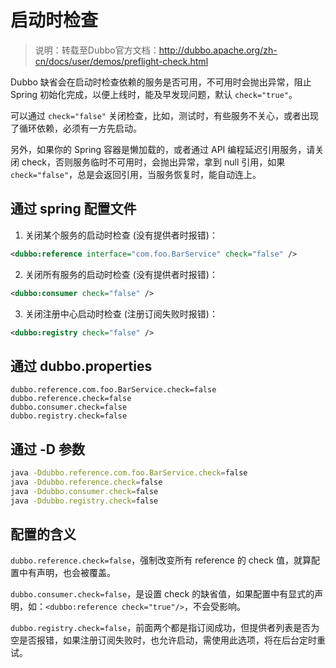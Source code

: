 # 启动时检查

> 说明：转载至Dubbo官方文档：<http://dubbo.apache.org/zh-cn/docs/user/demos/preflight-check.html>

Dubbo 缺省会在启动时检查依赖的服务是否可用，不可用时会抛出异常，阻止 Spring 初始化完成，以便上线时，能及早发现问题，默认 `check="true"`。

可以通过 `check="false"` 关闭检查，比如，测试时，有些服务不关心，或者出现了循环依赖，必须有一方先启动。

另外，如果你的 Spring 容器是懒加载的，或者通过 API 编程延迟引用服务，请关闭 check，否则服务临时不可用时，会抛出异常，拿到 null 引用，如果 `check="false"`，总是会返回引用，当服务恢复时，能自动连上。

## 通过 spring 配置文件

1. 关闭某个服务的启动时检查 (没有提供者时报错)：

```xml
<dubbo:reference interface="com.foo.BarService" check="false" />
```

2. 关闭所有服务的启动时检查 (没有提供者时报错)：

```xml
<dubbo:consumer check="false" />
```

3. 关闭注册中心启动时检查 (注册订阅失败时报错)：

```xml
<dubbo:registry check="false" />
```

## 通过 dubbo.properties

```properties
dubbo.reference.com.foo.BarService.check=false
dubbo.reference.check=false
dubbo.consumer.check=false
dubbo.registry.check=false
```

## 通过 -D 参数

```sh
java -Ddubbo.reference.com.foo.BarService.check=false
java -Ddubbo.reference.check=false
java -Ddubbo.consumer.check=false 
java -Ddubbo.registry.check=false
```

## 配置的含义

`dubbo.reference.check=false`，强制改变所有 reference 的 check 值，就算配置中有声明，也会被覆盖。

`dubbo.consumer.check=false`，是设置 check 的缺省值，如果配置中有显式的声明，如：`<dubbo:reference check="true"/>`，不会受影响。

`dubbo.registry.check=false`，前面两个都是指订阅成功，但提供者列表是否为空是否报错，如果注册订阅失败时，也允许启动，需使用此选项，将在后台定时重试。